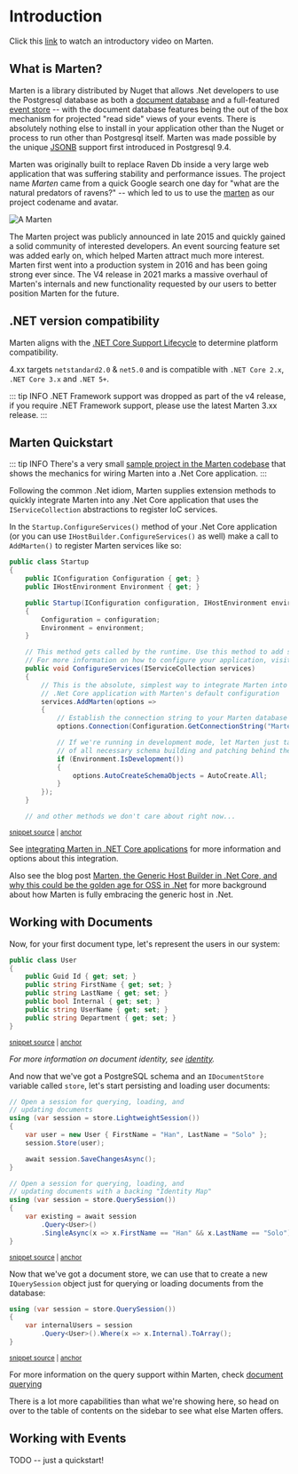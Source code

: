 # Introduction

Click this [link](https://sec.ch9.ms/ch9/2d29/a281311a-76bb-4573-a2a0-2dd7affc2d29/S315dotNETconf_high.mp4) to watch an introductory video on Marten.

## What is Marten?

Marten is a library distributed by Nuget that allows .Net developers to use the Postgresql database as both a
[document database](https://en.wikipedia.org/wiki/Document-oriented_database) and a full-featured [event store](https://martinfowler.com/eaaDev/EventSourcing.html) -- with the document database features being the out of the box
mechanism for projected "read side" views of your events. There is absolutely nothing else to install in your application
other than the Nuget or process to run other than Postgresql itself. Marten was made possible by the unique [JSONB](https://www.postgresql.org/docs/current/datatype-json.html) support
first introduced in Postgresql 9.4.

Marten was originally built to replace Raven Db inside a very large web application that was suffering stability and performance issues.
The project name *Marten* came from a quick Google search one day for "what are the natural predators of ravens?" -- which led to us to
use the [marten](https://en.wikipedia.org/wiki/Marten) as our project codename and avatar.

![A Marten](/images/marten.jpeg)

The Marten project was publicly announced in late 2015 and quickly gained a solid community of interested developers. An event sourcing feature set was
added early on, which helped Marten attract much more interest. Marten first went into a production system in 2016 and has been going strong ever since. The V4
release in 2021 marks a massive overhaul of Marten's internals and new functionality requested by our users to better position Marten for the future.


## .NET version compatibility

Marten aligns with the [.NET Core Support Lifecycle](https://dotnet.microsoft.com/platform/support/policy/dotnet-core) to determine platform compatibility.

4.xx targets `netstandard2.0` & `net5.0` and is compatible with `.NET Core 2.x`, `.NET Core 3.x` and `.NET 5+`.

::: tip INFO
.NET Framework support was dropped as part of the v4 release, if you require .NET Framework support, please use the latest Marten 3.xx release.
:::

## Marten Quickstart

::: tip INFO
There's a very small [sample project in the Marten codebase](https://github.com/JasperFx/marten/tree/master/src/AspNetCoreWithMarten) that shows the mechanics for wiring
Marten into a .Net Core application.
:::

Following the common .Net idiom, Marten supplies extension methods to quickly integrate Marten into any .Net Core application that uses the `IServiceCollection` abstractions to register IoC services.

In the `Startup.ConfigureServices()` method of your .Net Core application (or you can use `IHostBuilder.ConfigureServices()` as well) make a call to `AddMarten()` to register Marten services like so:

<!-- snippet: sample_StartupConfigureServices -->
<a id='snippet-sample_startupconfigureservices'></a>
```cs
public class Startup
{
    public IConfiguration Configuration { get; }
    public IHostEnvironment Environment { get; }

    public Startup(IConfiguration configuration, IHostEnvironment environment)
    {
        Configuration = configuration;
        Environment = environment;
    }

    // This method gets called by the runtime. Use this method to add services to the container.
    // For more information on how to configure your application, visit https://go.microsoft.com/fwlink/?LinkID=398940
    public void ConfigureServices(IServiceCollection services)
    {
        // This is the absolute, simplest way to integrate Marten into your
        // .Net Core application with Marten's default configuration
        services.AddMarten(options =>
        {
            // Establish the connection string to your Marten database
            options.Connection(Configuration.GetConnectionString("Marten"));

            // If we're running in development mode, let Marten just take care
            // of all necessary schema building and patching behind the scenes
            if (Environment.IsDevelopment())
            {
                options.AutoCreateSchemaObjects = AutoCreate.All;
            }
        });
    }

    // and other methods we don't care about right now...
```
<sup><a href='https://github.com/JasperFx/marten/blob/master/src/AspNetCoreWithMarten/Startup.cs#L13-L48' title='Snippet source file'>snippet source</a> | <a href='#snippet-sample_startupconfigureservices' title='Start of snippet'>anchor</a></sup>
<!-- endSnippet -->

See [integrating Marten in .NET Core applications](/configuration/) for more information and options about this integration.

Also see the blog post [Marten, the Generic Host Builder in .Net Core, and why this could be the golden age for OSS in .Net](https://jeremydmiller.com/2021/07/29/marten-the-generic-host-builder-in-net-core-and-why-this-could-be-the-golden-age-for-oss-in-net/) for more background about how Marten is fully embracing
the generic host in .Net. 


## Working with Documents

Now, for your first document type, let's represent the users in our system:

<!-- snippet: sample_user_document -->
<a id='snippet-sample_user_document'></a>
```cs
public class User
{
    public Guid Id { get; set; }
    public string FirstName { get; set; }
    public string LastName { get; set; }
    public bool Internal { get; set; }
    public string UserName { get; set; }
    public string Department { get; set; }
}
```
<sup><a href='https://github.com/JasperFx/marten/blob/master/src/Marten.Testing/Examples/ConfiguringDocumentStore.cs#L17-L28' title='Snippet source file'>snippet source</a> | <a href='#snippet-sample_user_document' title='Start of snippet'>anchor</a></sup>
<!-- endSnippet -->

_For more information on document identity, see [identity](/documents/identity)._

And now that we've got a PostgreSQL schema and an `IDocumentStore` variable called `store`, let's start persisting and loading user documents:

<!-- snippet: sample_opening_sessions -->
<a id='snippet-sample_opening_sessions'></a>
```cs
// Open a session for querying, loading, and
// updating documents
using (var session = store.LightweightSession())
{
    var user = new User { FirstName = "Han", LastName = "Solo" };
    session.Store(user);

    await session.SaveChangesAsync();
}

// Open a session for querying, loading, and
// updating documents with a backing "Identity Map"
using (var session = store.QuerySession())
{
    var existing = await session
        .Query<User>()
        .SingleAsync(x => x.FirstName == "Han" && x.LastName == "Solo");
}
```
<sup><a href='https://github.com/JasperFx/marten/blob/master/src/Marten.Testing/Examples/ConfiguringDocumentStore.cs#L49-L68' title='Snippet source file'>snippet source</a> | <a href='#snippet-sample_opening_sessions' title='Start of snippet'>anchor</a></sup>
<!-- endSnippet -->

Now that we've got a document store, we can use that to create a new `IQuerySession` object just for querying or loading documents from the database:

<!-- snippet: sample_start_a_query_session -->
<a id='snippet-sample_start_a_query_session'></a>
```cs
using (var session = store.QuerySession())
{
    var internalUsers = session
        .Query<User>().Where(x => x.Internal).ToArray();
}
```
<sup><a href='https://github.com/JasperFx/marten/blob/master/src/Marten.Testing/Examples/ConfiguringDocumentStore.cs#L41-L47' title='Snippet source file'>snippet source</a> | <a href='#snippet-sample_start_a_query_session' title='Start of snippet'>anchor</a></sup>
<!-- endSnippet -->

For more information on the query support within Marten, check [document querying](/documents/querying/)



There is a lot more capabilities than what we're showing here, so head on over to the table of contents on the sidebar to see what else Marten offers.

## Working with Events

TODO -- just a quickstart!
